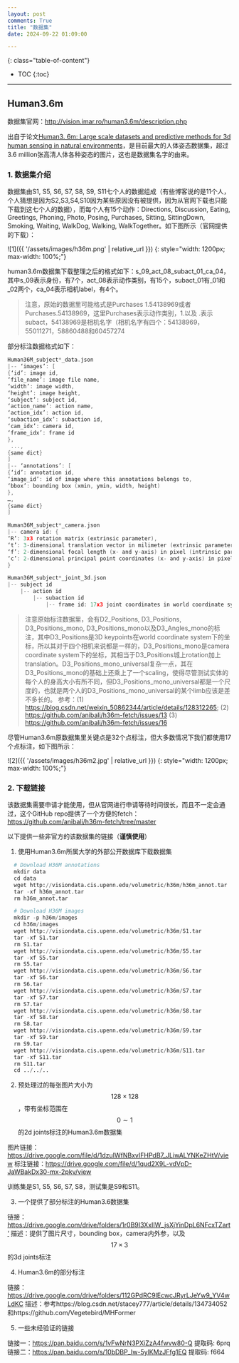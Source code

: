 ```yaml
---
layout: post
comments: True
title: "数据集"
date: 2024-09-22 01:09:00

---
```


<!--more-->

{: class="table-of-content"}
* TOC
{:toc}

---

## Human3.6m

数据集官网：http://vision.imar.ro/human3.6m/description.php

出自于论文[Human3. 6m: Large scale datasets and predictive methods for 3d human sensing in natural environments](https://ieeexplore.ieee.org/abstract/document/6682899)，是目前最大的人体姿态数据集，超过3.6 million张高清人体各种姿态的图片，这也是数据集名字的由来。

### 1. 数据集介绍

数据集由S1, S5, S6, S7, S8, S9, S11七个人的数据组成（有些博客说的是11个人，个人猜想是因为S2,S3,S4,S10因为某些原因没有被提供，因为从官网下载也只能下载到这七个人的数据），而每个人有15个动作：Directions, Discussion, Eating, Greetings, Phoning, Photo, Posing, Purchases, Sitting, SittingDown, Smoking, Waiting, WalkDog, Walking, WalkTogether。如下图所示（官网提供的下载）：

![1]({{ '/assets/images/h36m.png' | relative_url }})
{: style="width: 1200px; max-width: 100%;"}

human3.6m数据集下载整理之后的格式如下：s_09_act_08_subact_01_ca_04，其中s_09表示身份，有7个，act_08表示动作类别，有15个，subact_01有_01和_02两个，ca_04表示相机label，有4个。

> 注意，原始的数据里可能格式是Purchases 1.54138969或者Purchases.54138969，这里Purchases表示动作类别，1.以及 .表示subact，54138969是相机名字（相机名字有四个：54138969，55011271，58860488和60457274

部分标注数据格式如下：

```c
Human36M_subject*_data.json
|-- ‘images’: [
{‘id’: image id, 
‘file_name’: image file name, 
‘width’: image width, 
‘height’: image height, 
‘subject’: subject id, 
‘action_name’: action name, 
‘action_idx’: action id, 
‘subaction_idx’: subaction id, 
‘cam_idx’: camera id, 
‘frame_idx’: frame id
},
 ..., 
{same dict}
]
|-- ‘annotations’: [
{‘id’: annotation id,
‘image_id’: id of image where this annotations belongs to,
‘bbox’: bounding box (xmin, ymin, width, height)
},
…,
{same dict}
]

Human36M_subject*_camera.json
|-- camera id: {
‘R’: 3x3 rotation matrix (extrinsic parameter),
‘t’: 3-dimensional translation vector in milimeter (extrinsic parameter),
‘f’: 2-dimensional focal length (x- and y-axis) in pixel (intrinsic parameter),
‘c’: 2-dimensional principal point coordinates (x- and y-axis) in pixel (intrinsic parameter)
}

Human36M_subject*_joint_3d.json
|-- subject id
    |-- action id
        |-- subaction id
            |-- frame id: 17x3 joint coordinates in world coordinate system (not camera-centered coordinate system. you need to multiply camera extrinsic matrix to transform it to camera-centered coordinates) in milimeter.
```

> 注意原始标注数据里，会有D2_Positions, D3_Positions, D3_Positions_mono, D3_Positions_mono以及D3_Angles_mono的标注，其中D3_Positions是3D keypoints在world coordinate system下的坐标，所以其对于四个相机来说都是一样的，D3_Positions_mono是camera coordinate system下的坐标，其相当于D3_Positions城上rotation加上translation。D3_Positions_mono_universal复杂一点，其在D3_Positions_mono的基础上还乘上了一个scaling，使得尽管测试实体的每个人的身高大小有所不同，但D3_Positions_mono_universal都是一个尺度的，也就是两个人的D3_Positions_mono_universal的某个limb应该是差不多长的。
> 参考：(1) https://blog.csdn.net/weixin_50862344/article/details/128312265; (2) https://github.com/anibali/h36m-fetch/issues/13 (3) https://github.com/anibali/h36m-fetch/issues/16

尽管Human3.6m原数据集里关键点是32个点标注，但大多数情况下我们都使用17个点标注，如下图所示：

![2]({{ '/assets/images/h36m2.jpg' | relative_url }})
{: style="width: 1200px; max-width: 100%;"}


### 2. 下载链接
该数据集需要申请才能使用，但从官网进行申请等待时间很长，而且不一定会通过，这个GitHub repo提供了一个方便的fetch：https://github.com/anibali/h36m-fetch/tree/master

以下提供一些非官方的该数据集的链接（**谨慎使用**）

1. 使用Human3.6m所属大学的外部公开数据库下载数据集

```python
  # Download H36M annotations
  mkdir data
  cd data
  wget http://visiondata.cis.upenn.edu/volumetric/h36m/h36m_annot.tar
  tar -xf h36m_annot.tar
  rm h36m_annot.tar

  # Download H36M images
  mkdir -p h36m/images
  cd h36m/images
  wget http://visiondata.cis.upenn.edu/volumetric/h36m/S1.tar
  tar -xf S1.tar
  rm S1.tar
  wget http://visiondata.cis.upenn.edu/volumetric/h36m/S5.tar
  tar -xf S5.tar
  rm S5.tar
  wget http://visiondata.cis.upenn.edu/volumetric/h36m/S6.tar
  tar -xf S6.tar
  rm S6.tar
  wget http://visiondata.cis.upenn.edu/volumetric/h36m/S7.tar
  tar -xf S7.tar
  rm S7.tar
  wget http://visiondata.cis.upenn.edu/volumetric/h36m/S8.tar
  tar -xf S8.tar
  rm S8.tar
  wget http://visiondata.cis.upenn.edu/volumetric/h36m/S9.tar
  tar -xf S9.tar
  rm S9.tar
  wget http://visiondata.cis.upenn.edu/volumetric/h36m/S11.tar
  tar -xf S11.tar
  rm S11.tar
  cd ../../..
```
  
2. 预处理过的每张图片大小为$$128 \times 128$$，带有坐标范围在$$0 \sim 1$$的2d joints标注的Human3.6m数据集

图片链接：https://drive.google.com/file/d/1dzuIWfNBxvIFHPdB7_JLiwALYNKeZHtV/view
标注链接：https://drive.google.com/file/d/1qud2X9L-vdVpD-JaWBakDx30-mx-2pkv/view

训练集是S1, S5, S6, S7, S8，测试集是S9和S11。

3. 一个提供了部分标注的Human3.6数据集

链接：https://drive.google.com/drive/folders/1r0B9I3XxIIW_jsXjYinDpL6NFcxTZart‘
描述：提供了图片尺寸，bounding box，camera内外参，以及$$17 \times 3$$的3d joints标注

4. Human3.6m的部分标注

链接：https://drive.google.com/drive/folders/112GPdRC9IEcwcJRyrLJeYw9_YV4wLdKC
描述：参考https://blog.csdn.net/stacey777/article/details/134734052和https://github.com/Vegetebird/MHFormer

5. 一些未经验证的链接

链接一：https://pan.baidu.com/s/1vFwNrN3PXiZzA4fwvw80-Q 提取码: 6prq
链接二：https://pan.baidu.com/s/10bDBP_Iw-5ylKMzJFfg1EQ 提取码: f664




